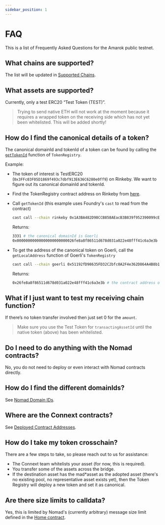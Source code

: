 ```yaml
---
sidebar_position: 1
---
```


# FAQ

This is a list of Frequently Asked Questions for the Amarok public testnet.

## What chains are supported?

The list will be updated in [Supported Chains](./basics/chains#supported-chains).

## What assets are supported?

Currently, only a test ERC20 “Test Token (TEST)”.

> Trying to send native ETH will not work at the moment because it requires a wrapped token on the receiving side which has not yet been whitelisted. This will be added shortly!

## How do I find the canonical details of a token?

The canonical domainId and tokenId of a token can be found by calling the [`getTokenId`](https://github.com/connext/nxtp/blob/3d0af2251b2d8d244d2617be6fb738c09a571022/packages/deployments/contracts/contracts/core/connext/helpers/TokenRegistry.sol#L176) function of `TokenRegistry`.

Example:
- The token of interest is TestERC20 (`0x3FFc03F05D1869f493c7dbf913E636C6280e0ff9`) on Rinkeby. We want to figure out its canonical domainId and tokenId.
- Find the TokenRegistry contract address on Rinkeby from [here](./developers/testing-against-testnet#deployed-contract-addresses).
- Call `getTokenId` (this example uses Foundry's `cast` to read from the contract)  

  ```bash
  cast call --chain rinkeby 0x1A3BA482D98CCB858AEacB3B839f952390099cE6 "getTokenId(address)(uint32,bytes32)" "0x3FFc03F05D1869f493c7dbf913E636C6280e0ff9" --rpc-url <rinkeby_rpc_url>
  ```

  Returns:

  ```bash
  3331 # the canonical domainId is Goerli
  0x00000000000000000000000026fe8a8f86511d678d031a022e48fff41c6a3e3b # the canonical bytes32 tokenId
  ```
- To get the address of the canonical token on Goerli, call the `getLocalAddress` function of Goerli's `TokenRegistry`
 
  ```bash
  cast call --chain goerli 0x51192fD98635FD32C2bfc0A2F4e362D864A4B8b1 "getLocalAddress(uint32,bytes32)(address)" "3331" "0x00000000000000000000000026fe8a8f86511d678d031a022e48fff41c6a3e3b" --rpc-url <goerli-rpc-url>
  ```

  Returns:

  ```bash
  0x26fe8a8f86511d678d031a022e48fff41c6a3e3b # the contract address of the canonical TestERC20
  ```

## What if I just want to test my receiving chain function?

If there’s no token transfer involved then just set 0 for the `amount`.

> Make sure you use the Test Token for `transactingAssetId` until the native token (above) has been whitelisted.

## Do I need to do anything with the Nomad contracts?

No, you do not need to deploy or even interact with Nomad contracts directly.

## How do I find the different domainIds?

See [Nomad Domain IDs](./developers/testing-against-testnet#nomad-domain-ids).

## Where are the Connext contracts?

See [Deployed Contract Addresses](./developers/testing-against-testnet#deployed-contract-addresses).

## How do I take my token crosschain?

There are a few steps to take, so please reach out to us for assistance:

- The Connext team whitelists your asset (for now, this is required).
- You transfer some of the assets across the bridge.
- If the destination asset has the mad*asset as the adopted asset (there's no existing pool, no representative asset exists yet), then the Token Registry will deploy a new token and set it as canonical.

## Are there size limits to calldata?

Yes, this is limited by Nomad's (currently arbitrary) message size limit defined in the [Home contract](https://github.com/nomad-xyz/monorepo/blob/main/packages/contracts-core/contracts/Home.sol#L34).
